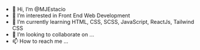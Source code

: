 - 👋 Hi, I’m @MJEstacio
- 👀 I’m interested in Front End Web Development
- 🌱 I’m currently learning HTML, CSS, SCSS, JavaScript, ReactJs, Tailwind CSS
- 💞️ I’m looking to collaborate on ...
- 📫 How to reach me ...

<!---
MJEstacio/MJEstacio is a ✨ special ✨ repository because its `README.md` (this file) appears on your GitHub profile.
You can click the Preview link to take a look at your changes.
--->

